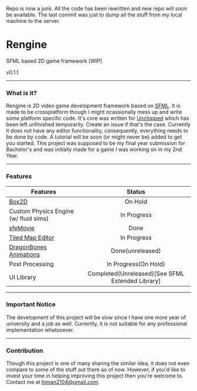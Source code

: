 Repo is now a junk. All the code has been rewritten and new repo will soon be available.
The last commit was just to dump all the stuff from my local machine to the server.

# Rengine
SFML based 2D game framework [WIP]

v0.1.1
***
### What is it?
Rengine is 2D video game development framework based on [SFML](https://sfml-dev.org). It is made to be crossplatform though I might ocassionally mess up and write some platform specific code. It's core was written for [Unchipped](https://github.com/Himan2104/Unchipped) which has been left unfinished temporarily. Create an issue if that's the case. Currently it does not have any editor functionality, consequently, everything needs to be done by code. A tutorial will be soon (or might never be) added to get you started. This project was supposed to be my final year submission for Bachelor's and was initially made for a game I was working on in my 2nd Year. 
***
### Features
| Features               | Status          | 
| -----------------------|:---------------:| 
| [Box2D](https://box2d.org)                  | On Hold	   | 
| Custom Physics Engine (w/ fluid sims) | In Progress |
| [sfeMovie](https://sfemovie.yalir.org)               | Done            |  
| [Tiled Map Editor](https://www.mapeditor.org/)       | In Progress     |
| [DragonBones Animations](https://github.com/DragonBones/DragonBonesCPP) | Done(unreleased)|
| Post Processing | In Progress(On Hold)|
| UI Library | Completed(Unreleased)[See SFML Extended Library]|
***
### Important Notice
The development of this project will be slow since I have one more year of university and a job as well. Currently, it is not suitable for any professional implementation whatsoever. 
***
### Contribution
Though this project is one of many sharing the similar idea, it does not even compare to some of the stuff out there as of now. However, if you'd like to invest your time in helping improving this project then you're welcome to. Contact me at himan2104@gmail.com.
